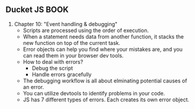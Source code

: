 ## Ducket JS BOOK
  1) Chapter 10: "Event handling & debugging"
      * Scripts are processed using the order of execution. 
      * When a statement needs data from another function, it stacks the new function on top of the current task.
      * Error objects can help you find where your mistakes are, and you can read them in your browser dev tools.
      * How to deal with errors?
        - Debug the script
        - Handle errors gracefully
      *  The debugging workflow is all about elminating potential causes of an error.
      * You can utilize devtools to identify problems in your code.
      * JS has 7 different types of errors. Each creates its own error object.